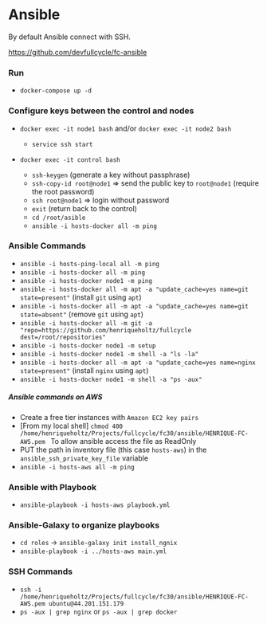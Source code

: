 # Ansible

By default Ansible connect with SSH.

https://github.com/devfullcycle/fc-ansible

### Run

- `docker-compose up -d`

### Configure keys between the control and nodes

- `docker exec -it node1 bash` and/or `docker exec -it node2 bash`

  - `service ssh start`

- `docker exec -it control bash`
  - `ssh-keygen` (generate a key without passphrase)
  - `ssh-copy-id root@node1` => send the public key to `root@node1` (require the root password)
  - `ssh root@node1` => login without password
  - `exit` (return back to the control)
  - `cd /root/asible`
  - `ansible -i hosts-docker all -m ping`

### Ansible Commands

- `ansible -i hosts-ping-local all -m ping`
- `ansible -i hosts-docker all -m ping`
- `ansible -i hosts-docker node1 -m ping`
- `ansible -i hosts-docker all -m apt -a "update_cache=yes name=git state=present"` (install `git` using `apt`)
- `ansible -i hosts-docker all -m apt -a "update_cache=yes name=git state=absent"` (remove `git` using `apt`)
- `ansible -i hosts-docker all -m git -a "repo=https://github.com/henriqueholtz/fullcycle dest=/root/repositories"`
- `ansible -i hosts-docker node1 -m setup`
- `ansible -i hosts-docker node1 -m shell -a "ls -la"`
- `ansible -i hosts-docker all -m apt -a "update_cache=yes name=nginx state=present"` (install `nginx` using `apt`)
- `ansible -i hosts-docker node1 -m shell -a "ps -aux"`

##### Ansible commands on AWS

- Create a free tier instances with `Amazon EC2 key pairs`
- [From my local shell] `chmod 400 /home/henriqueholtz/Projects/fullcycle/fc30/ansible/HENRIQUE-FC-AWS.pem ` To allow ansible access the file as ReadOnly
- PUT the path in inventory file (this case `hosts-aws`) in the `ansible_ssh_private_key_file` variable
- `ansible -i hosts-aws all -m ping`

### Ansible with Playbook

- `ansible-playbook -i hosts-aws playbook.yml`

### Ansible-Galaxy to organize playbooks

- `cd roles` -> `ansible-galaxy init install_ngnix`
- `ansible-playbook -i ../hosts-aws main.yml`

### SSH Commands

- `ssh -i /home/henriqueholtz/Projects/fullcycle/fc30/ansible/HENRIQUE-FC-AWS.pem ubuntu@44.201.151.179`
- `ps -aux | grep nginx` or `ps -aux | grep docker`
